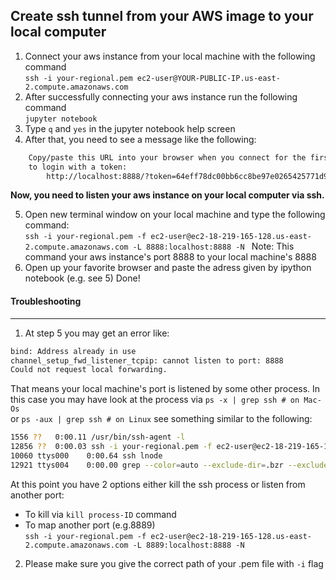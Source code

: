 ## Create ssh tunnel from your AWS image to your local computer

1. Connect your aws instance from your local machine with the following command<br />
```ssh -i your-regional.pem ec2-user@YOUR-PUBLIC-IP.us-east-2.compute.amazonaws.com ```
2. After successfully connecting your aws instance run the following command<br />
```jupyter notebook```
3. Type ```q``` and ```yes``` in the jupyter notebook help screen
4. After that, you need to see a message like the following:<br />
```bash
    Copy/paste this URL into your browser when you connect for the first time,
    to login with a token:
		http://localhost:8888/?token=64eff78dc00bb6cc8be97e0265425771d9f43fd6e6fb178a
```

**Now, you need to listen your aws instance on your local computer via ssh.**

5. Open new terminal window on your local machine and type the following command:<br />
```ssh -i your-regional.pem -f ec2-user@ec2-18-219-165-128.us-east-2.compute.amazonaws.com -L 8888:localhost:8888 -N ```
Note: This command your aws instance's port 8888 to your local machine's 8888
6. Open up your favorite browser and paste the adress given by ipython notebook (e.g. see 5) Done!


#### Troubleshooting
---
1. At step 5 you may get an error like:
```bash
bind: Address already in use
channel_setup_fwd_listener_tcpip: cannot listen to port: 8888
Could not request local forwarding.
```
That means your local machine's port is listened by some other process. In this case you may have look at the process via
```ps -x | grep ssh # on Mac-Os``` <br /> or ```ps -aux | grep ssh # on Linux``` see something similar to the following:
```bash
1556 ??   0:00.11 /usr/bin/ssh-agent -l
12856 ??  0:00.03 ssh -i your-regional.pem -f ec2-user@ec2-18-219-165-128.us-east-2.compute.amazonaws.com -L 8888:localhost:8888 -N
10060 ttys000    0:00.64 ssh lnode
12921 ttys004    0:00.00 grep --color=auto --exclude-dir=.bzr --exclude-dir=CVS --exclude-dir=.git --exclude-dir=.hg --exclude-dir=.svn ssh
```
At this point you have 2 options either kill the ssh process or listen from another port:<br />
* To kill via ```kill process-ID``` command 
* To map another port (e.g.8889) <br />
```ssh -i your-regional.pem -f ec2-user@ec2-18-219-165-128.us-east-2.compute.amazonaws.com -L 8889:localhost:8888 -N ```

2. Please make sure you give the correct path of your .pem file with ```-i``` flag

